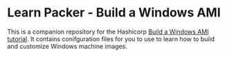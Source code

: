 # Learn Packer - Build a Windows AMI

This is a companion repository for the Hashicorp [Build a Windows AMI tutorial](https://developer.hashicorp.com/packer/tutorials/integrations/aws-windows-image). It contains 
conifguration files for you to use to learn how to build and customize Windows machine images.

